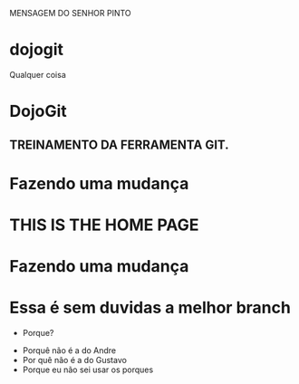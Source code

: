 MENSAGEM DO SENHOR PINTO

# dojogit

Qualquer coisa

# DojoGit

## TREINAMENTO DA FERRAMENTA GIT.


# Fazendo uma mudança


# THIS IS THE HOME PAGE

# Fazendo uma mudança

# Essa é sem duvidas a melhor branch

- Porque?

* Porquê não é a do Andre
* Por quê não é a do Gustavo
* Porque eu não sei usar os porques
